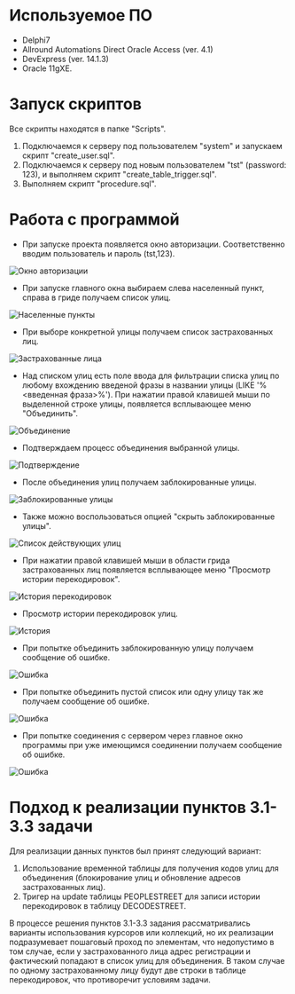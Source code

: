 # Используемое ПО

  - Delphi7
  - Allround Automations Direct Oracle Access (ver. 4.1)
  - DevExpress (ver. 14.1.3)
  - Oracle 11gXE.

# Запуск скриптов

Все скрипты находятся в папке "Scripts".

1. Подключаемся к серверу под пользователем "system" и запускаем скрипт "create_user.sql".
2. Подключаемся к серверу под новым пользователем "tst" (password: 123), и выполняем скрипт "create_table_trigger.sql". 
3. Выполняем скрипт "procedure.sql".

# Работа с программой

- При запуске проекта появляется окно авторизации. Соответственно вводим пользователь и пароль (tst,123).

![Окно авторизации](Images/1.png)

- При запуске главного окна выбираем слева населенный пункт, справа в гриде получаем список улиц.

![Населенные пункты](Images/2.png)

- При выборе конкретной улицы получаем список застрахованных лиц. 

![Застрахованные лица](Images/3.png)

- Над списком улиц есть поле ввода для фильтрации списка улиц по любому вхождению введеной фразы в названии улицы (LIKE '%<введенная фраза>%'). При нажатии правой клавишей мыши по выделенной строке улицы, появляется всплывающее меню "Объединить".

![Объединение](Images/4.png)
 
 - Подтверждаем процесс объединения выбранной улицы.

![Подтверждение](Images/5.png)

- После объединения улиц получаем заблокированные улицы.

![Заблокированные улицы](Images/6.png)

- Также можно воспользоваться опцией "скрыть заблокированные улицы".

![Список действующих улиц](Images/7.png)

- При нажатии правой клавишей мыши в области грида застрахованных лиц появляется всплывающее меню "Просмотр истории перекодировок".

![История перекодировок](Images/8.png)

- Просмотр истории перекодировок улиц.

![История](Images/9.png)

- При попытке объединить заблокированную улицу получаем сообщение об ошибке.

![Ошибка](Images/10.png)

- При попытке объединить пустой список или одну улицу так же получаем сообщение об ошибке.

![Ошибка](Images/11.png)

- При попытке соединения с сервером через главное окно программы при уже имеющимся соединении получаем сообщение об ошибке.
 
![Ошибка](Images/12.png)

# Подход к реализации пунктов 3.1-3.3 задачи

Для реализации данных пунктов был принят следующий вариант:

1. Использование временной таблицы для получения кодов улиц для объединения (блокирование улиц и обновление адресов застрахованных лиц).
2. Тригер на update таблицы PEOPLESTREET для записи истории перекодировок в таблицу DECODESTREET.

В процессе решения пунктов 3.1-3.3 задания рассматривались варианты использования курсоров или коллекций, но их реализации подразумевает пошаговый проход по элементам, что недопустимо в том случае, если у застрахованного лица адрес регистрации и фактический попадают в список улиц для объединения. В таком случае по одному застрахованному лицу будут две строки в таблице перекодировок, что противоречит условиям задачи.










